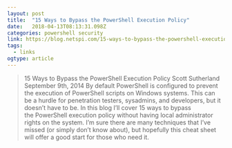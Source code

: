```yaml
---
layout: post 
title:  "15 Ways to Bypass the PowerShell Execution Policy" 
date:   2018-04-13T08:13:31.098Z 
categories: powershell security
link: https://blog.netspi.com/15-ways-to-bypass-the-powershell-execution-policy/ 
tags:
  - links
ogtype: article 
---
```


> 15 Ways to Bypass the PowerShell Execution Policy
Scott Sutherland
September 9th, 2014
By default PowerShell is configured to prevent the execution of PowerShell scripts on Windows systems. This can be a hurdle for penetration testers, sysadmins, and developers, but it doesn’t have to be. In this blog I’ll cover 15 ways to bypass the PowerShell execution policy without having local administrator rights on the system. I’m sure there are many techniques that I’ve missed (or simply don’t know about), but hopefully this cheat sheet will offer a good start for those who need it.